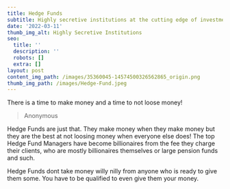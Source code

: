```yaml
---
title: Hedge Funds
subtitle: Highly secretive institutions at the cutting edge of investment strategies
date: '2022-03-11'
thumb_img_alt: Highly Secretive Institutions
seo:
  title: ''
  description: ''
  robots: []
  extra: []
layout: post
content_img_path: /images/35360045-14574500326562865_origin.png
thumb_img_path: /images/Hedge-Fund.jpeg
---
```

There is a time to make money and a time to not loose money!

> Anonymous

Hedge Funds are just that. They make money when they make money but they are the best at not loosing money when everyone else does! The top Hedge Fund Managers have become billionaires from the fee they charge their clients, who are mostly billionaires themselves or large pension funds and such. 

Hedge Funds dont take money willy nilly from anyone who is ready to give them some. You have to be qualified to even give them your money. 

